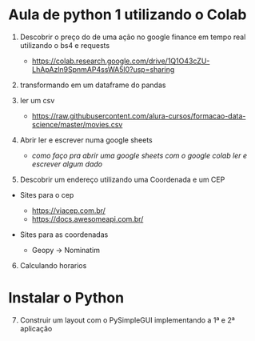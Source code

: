 # Aula de python 1 utilizando o Colab

1. Descobrir o preço do de uma ação no google finance em tempo real utilizando o bs4 e requests
   * https://colab.research.google.com/drive/1Q1O43cZU-LhApAzln9SpnmAP4ssWA5l0?usp=sharing

2. transformando em um dataframe do pandas 

3. ler um csv
   * https://raw.githubusercontent.com/alura-cursos/formacao-data-science/master/movies.csv

4. Abrir ler e escrever numa google sheets

   * *como faço pra abrir uma google sheets com o google colab ler e escrever algum dado*

5. Descobrir um endereço utilizando uma Coordenada e um CEP
	
 * Sites para o cep
   * https://viacep.com.br/
   * https://docs.awesomeapi.com.br/
	
 * Sites para as coordenadas
   * Geopy -> Nominatim

6. Calculando horarios

# Instalar o Python

7. Construir um layout com o PySimpleGUI implementando a 1ª e 2ª aplicação


